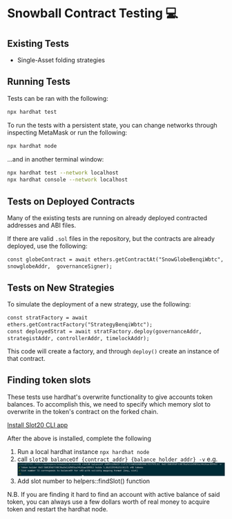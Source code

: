 # Snowball Contract Testing :computer:

## Existing Tests

- Single-Asset folding strategies

## Running Tests

Tests can be ran with the following:

```bash
npx hardhat test
```

To run the tests with a persistent state, you can change networks through inspecting MetaMask or run the following:

```bash
npx hardhat node
```

...and in another terminal window:

```bash
npx hardhat test --network localhost
npx hardhat console --network localhost
```

## Tests on Deployed Contracts

Many of the existing tests are running on already deployed contracted addresses and ABI files.

If there are valid `.sol` files in the repository, but the contracts are already deployed, use the following:

```
const globeContract = await ethers.getContractAt("SnowGlobeBenqiWbtc", snowglobeAddr,  governanceSigner);
```

## Tests on New Strategies

To simulate the deployment of a new strategy, use the following:

```
const stratFactory = await ethers.getContractFactory("StrategyBenqiWbtc");
const deployedStrat = await stratFactory.deploy(governanceAddr, strategistAddr, controllerAddr, timelockAddr);
```

This code will create a factory, and through `deploy()` create an instance of that contract.

## Finding token slots

These tests use hardhat's overwrite functionality to give accounts token balances. To accomplish this,
we need to specify which memory slot to overwrite in the token's contract on the forked chain. 

[Install Slot20 CLI app](https://github.com/kendricktan/slot20)

After the above is installed, complete the following
1) Run a local hardhat instance `npx hardhat node`
2) call `slot20 balanceOf {contract_addr} {balance_holder_addr} -v` 
e.g. ![alt text](slotExample.png "Logo Title Text 1")
3) Add slot number to helpers::findSlot() function 

N.B. If you are finding it hard to find an account with active balance of said token, you can always use a few dollars worth of real money to acquire token and restart the hardhat node.

